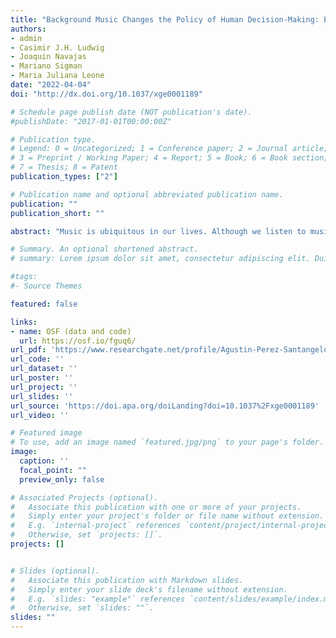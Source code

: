 ```yaml
---
title: "Background Music Changes the Policy of Human Decision-Making: Evidence from Experimental and Drift-Diffusion Model-Based Approaches on Different Decision Tasks"
authors:
- admin
- Casimir J.H. Ludwig
- Joaquin Navajas
- Mariano Sigman
- Maria Juliana Leone
date: "2022-04-04"
doi: "http://dx.doi.org/10.1037/xge0001189"

# Schedule page publish date (NOT publication's date).
#publishDate: "2017-01-01T00:00:00Z"

# Publication type.
# Legend: 0 = Uncategorized; 1 = Conference paper; 2 = Journal article;
# 3 = Preprint / Working Paper; 4 = Report; 5 = Book; 6 = Book section;
# 7 = Thesis; 8 = Patent
publication_types: ["2"]

# Publication name and optional abbreviated publication name.
publication: ""
publication_short: ""

abstract: "Music is ubiquitous in our lives. Although we listen to music as an activity in and of itself, music is frequently played while we are engaged in other activities that rely on decision-making (e.g., driving). Despite its ubiquity, it remains unknown whether and how background music modulates the speed and accuracy of decision-making across different domains. We hypothesized that music could affect decision-making through a subjective-timing distortion or via a policy shift toward less-cautious responding. We analyzed response times and accuracy from more than 100-thousand decisions and mapped the effects of music onto decision-process components with a mechanistic model of decision-making. We found evidence supporting the latter hypothesis, by which decisions-across domains-were faster but less accurate with music, and this trade-off was mainly driven by a less conservative decision policy. Overall, our results suggest that background music shapes our decisions by making us less cautious."

# Summary. An optional shortened abstract.
# summary: Lorem ipsum dolor sit amet, consectetur adipiscing elit. Duis posuere tellus ac convallis placerat. Proin tincidunt magna sed ex sollicitudin condimentum.

#tags:
#- Source Themes

featured: false

links:
- name: OSF (data and code)
  url: https://osf.io/fguq6/
url_pdf: 'https://www.researchgate.net/profile/Agustin-Perez-Santangelo/publication/359456439_Background_music_changes_the_policy_of_human_decision-making_Evidence_from_experimental_and_drift-diffusion_model-based_approaches_on_different_decision_tasks/links/6243b97157084c718b75cf6f/Background-music-changes-the-policy-of-human-decision-making-Evidence-from-experimental-and-drift-diffusion-model-based-approaches-on-different-decision-tasks.pdf?_sg%5B0%5D=Gao8JzvztqPfs_0GaOae7xD66pq469wwl2Mm0GZ7PNvAiCol8PsuAeTPt1HyNa3mdbHcaj9rQKjEsJgd3oAoqw.tmBmxaBR2euZdRmpB32AcDWblFL4KboH84N0COB97OCQCJI6JFOpLDuddnfGy4jlbv1vXNqjoBlfEAN97YDejg&_sg%5B1%5D=D5bj5qBBGIPBpXgVhnvPZaXgC4r6pv-_PBOpkLIGL8DyZ_1xxju2o6dItw7N2Dkc4azevvQVVcNuC1djwL8VoCN2SpF22a_6wLZdtmNojl5L.tmBmxaBR2euZdRmpB32AcDWblFL4KboH84N0COB97OCQCJI6JFOpLDuddnfGy4jlbv1vXNqjoBlfEAN97YDejg&_iepl='
url_code: ''
url_dataset: ''
url_poster: ''
url_project: ''
url_slides: ''
url_source: 'https://doi.apa.org/doiLanding?doi=10.1037%2Fxge0001189'
url_video: ''

# Featured image
# To use, add an image named `featured.jpg/png` to your page's folder. 
image:
  caption: ''
  focal_point: ""
  preview_only: false

# Associated Projects (optional).
#   Associate this publication with one or more of your projects.
#   Simply enter your project's folder or file name without extension.
#   E.g. `internal-project` references `content/project/internal-project/index.md`.
#   Otherwise, set `projects: []`.
projects: []


# Slides (optional).
#   Associate this publication with Markdown slides.
#   Simply enter your slide deck's filename without extension.
#   E.g. `slides: "example"` references `content/slides/example/index.md`.
#   Otherwise, set `slides: ""`.
slides: ""
---
```

